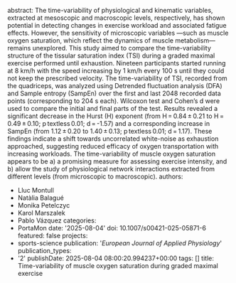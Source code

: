 abstract: The time-variability of physiological and kinematic variables, extracted
  at mesoscopic and macroscopic levels, respectively, has shown potential in detecting
  changes in exercise workload and associated fatigue effects. However, the sensitivity
  of microscopic variables —such as muscle oxygen saturation, which reflect the dynamics
  of muscle metabolism—remains unexplored. This study aimed to compare the time-variability
  structure of the tissular saturation index (TSI) during a graded maximal exercise
  performed until exhaustion. Nineteen participants started running at 8 km/h with
  the speed increasing by 1 km/h every 100 s until they could not keep the prescribed
  velocity. The time-variability of TSI, recorded from the quadriceps, was analyzed
  using Detrended fluctuation analysis (DFA) and Sample entropy (SampEn) over the
  first and last 2048 recorded data points (corresponding to 204 s each). Wilcoxon
  test and Cohen’s d were used to compare the initial and final parts of the test.
  Results revealed a significant decrease in the Hurst (H) exponent (from H = 0.84 ± 0.21
  to H = 0.49 ± 0.10; p textless 0.01; d = -1.57) and a corresponding increase in
  SampEn (from 1.12 ± 0.20 to 1.40 ± 0.13; p textless 0.01; d = 1.17). These findings
  indicate a shift towards uncorrelated white-noise as exhaustion approached, suggesting
  reduced efficacy of oxygen transportation with increasing workloads. The time-variability
  of muscle oxygen saturation appears to be a) a promising measure for assessing exercise
  intensity, and b) allow the study of physiological network interactions extracted
  from different levels (from microscopic to macroscopic).
authors:
- Lluc Montull
- Natàlia Balagué
- Monika Petelczyc
- Karol Marszalek
- Pablo Vázquez
categories:
- PortaMon
date: '2025-08-04'
doi: 10.1007/s00421-025-05871-6
featured: false
projects:
- sports-science
publication: '*European Journal of Applied Physiology*'
publication_types:
- '2'
publishDate: 2025-08-04 08:00:20.994237+00:00
tags: []
title: Time-variability of muscle oxygen saturation during graded maximal exercise

